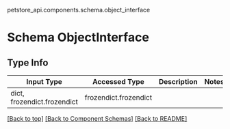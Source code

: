 petstore_api.components.schema.object_interface
# Schema ObjectInterface

## Type Info
Input Type | Accessed Type | Description | Notes
------------ | ------------- | ------------- | -------------
dict, frozendict.frozendict | frozendict.frozendict |  |

[[Back to top]](#top) [[Back to Component Schemas]](../../../README.md#Component-Schemas) [[Back to README]](../../../README.md)

